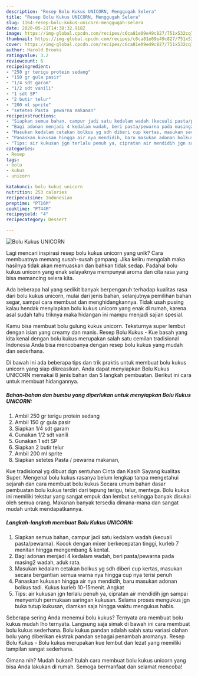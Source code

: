 ```yaml
---
description: "Resep Bolu Kukus UNICORN, Menggugah Selera"
title: "Resep Bolu Kukus UNICORN, Menggugah Selera"
slug: 1164-resep-bolu-kukus-unicorn-menggugah-selera
date: 2020-05-21T14:38:32.918Z
image: https://img-global.cpcdn.com/recipes/c6ca81e09e49c827/751x532cq70/bolu-kukus-unicorn-foto-resep-utama.jpg
thumbnail: https://img-global.cpcdn.com/recipes/c6ca81e09e49c827/751x532cq70/bolu-kukus-unicorn-foto-resep-utama.jpg
cover: https://img-global.cpcdn.com/recipes/c6ca81e09e49c827/751x532cq70/bolu-kukus-unicorn-foto-resep-utama.jpg
author: Harold Brooks
ratingvalue: 3.2
reviewcount: 6
recipeingredient:
- "250 gr terigu protein sedang"
- "150 gr gula pasir"
- "1/4 sdt garam"
- "1/2 sdt vanili"
- "1 sdt SP"
- "2 butir telur"
- "200 ml sprite"
- "setetes Pasta  pewarna makanan"
recipeinstructions:
- "Siapkan semua bahan, campur jadi satu kedalam wadah (kecuali pasta/pewarna). Kocok dengan mixer berkecepatan tinggi, kurleb 7 menitan hingga mengembang &amp; kental."
- "Bagi adonan menjadi 4 kedalam wadah, beri pasta/pewarna pada masing2 wadah, aduk rata."
- "Masukan kedalam cetakan bolkus yg sdh diberi cup kertas, masukan secara bergantian semua warna nya hingga cup nya terisi penuh"
- "Panaskan kukusan hingga air nya mendidih, baru masukan adonan bolkus tadi. Kukus kurleb 10-15menit. Angkat"
- "Tips: air kukusan jgn terlalu penuh ya, cipratan air mendidih jgn sampai menyentuh permukaan saringan kukusan. Selama proses mengukus jgn buka tutup kukusan, diamkan saja hingga waktu mengukus habis."
categories:
- Resep
tags:
- bolu
- kukus
- unicorn

katakunci: bolu kukus unicorn 
nutrition: 253 calories
recipecuisine: Indonesian
preptime: "PT16M"
cooktime: "PT44M"
recipeyield: "4"
recipecategory: Dessert

---
```



![Bolu Kukus UNICORN](https://img-global.cpcdn.com/recipes/c6ca81e09e49c827/751x532cq70/bolu-kukus-unicorn-foto-resep-utama.jpg)

Lagi mencari inspirasi resep bolu kukus unicorn yang unik? Cara membuatnya memang susah-susah gampang. Jika keliru mengolah maka hasilnya tidak akan memuaskan dan bahkan tidak sedap. Padahal bolu kukus unicorn yang enak selayaknya mempunyai aroma dan cita rasa yang bisa memancing selera kita.

Ada beberapa hal yang sedikit banyak berpengaruh terhadap kualitas rasa dari bolu kukus unicorn, mulai dari jenis bahan, selanjutnya pemilihan bahan segar, sampai cara membuat dan menghidangkannya. Tidak usah pusing kalau hendak menyiapkan bolu kukus unicorn yang enak di rumah, karena asal sudah tahu triknya maka hidangan ini mampu menjadi sajian spesial.

Kamu bisa membuat bolu gulung kukus unicorn. Teksturnya super lembut dengan isian yang creamy dan manis. Resep Bolu Kukus - Kue basah yang kita kenal dengan bolu kukus merupakan salah satu cemilan tradisional Indonesia Anda bisa mencobanya dengan resep bolu kukus yang mudah dan sederhana.


Di bawah ini ada beberapa tips dan trik praktis untuk membuat bolu kukus unicorn yang siap dikreasikan. Anda dapat menyiapkan Bolu Kukus UNICORN memakai 8 jenis bahan dan 5 langkah pembuatan. Berikut ini cara untuk membuat hidangannya.

<!--inarticleads1-->

##### Bahan-bahan dan bumbu yang diperlukan untuk menyiapkan Bolu Kukus UNICORN:

1. Ambil 250 gr terigu protein sedang
1. Ambil 150 gr gula pasir
1. Siapkan 1/4 sdt garam
1. Gunakan 1/2 sdt vanili
1. Gunakan 1 sdt SP
1. Siapkan 2 butir telur
1. Ambil 200 ml sprite
1. Siapkan setetes Pasta / pewarna makanan,


Kue tradisional yg dibuat dgn sentuhan Cinta dan Kasih Sayang kualitas Super. Mengenal bolu kukus rasanya belum lengkap tanpa mengetahui sejarah dan cara membuat bolu kukus Secara umum bahan dasar pembuatan bolu kukus terdiri dari tepung terigu, telur, mentega. Bolu kukus ini memiliki tekstur yang sangat empuk dan lembut sehingga banyak disukai oleh semua orang. Makanan banyak tersedia dimana-mana dan sangat mudah untuk mendapatkannya. 

<!--inarticleads2-->

##### Langkah-langkah membuat Bolu Kukus UNICORN:

1. Siapkan semua bahan, campur jadi satu kedalam wadah (kecuali pasta/pewarna). Kocok dengan mixer berkecepatan tinggi, kurleb 7 menitan hingga mengembang &amp; kental.
1. Bagi adonan menjadi 4 kedalam wadah, beri pasta/pewarna pada masing2 wadah, aduk rata.
1. Masukan kedalam cetakan bolkus yg sdh diberi cup kertas, masukan secara bergantian semua warna nya hingga cup nya terisi penuh
1. Panaskan kukusan hingga air nya mendidih, baru masukan adonan bolkus tadi. Kukus kurleb 10-15menit. Angkat
1. Tips: air kukusan jgn terlalu penuh ya, cipratan air mendidih jgn sampai menyentuh permukaan saringan kukusan. Selama proses mengukus jgn buka tutup kukusan, diamkan saja hingga waktu mengukus habis.


Seberapa sering Anda menemui bolu kukus? Ternyata ara membuat bolu kukus mudah lho ternyata. Langsung saja simak di bawah ini cara membuat bolu kukus sederhana. Bolu kukus pandan adalah salah satu variasi olahan bolu yang diberikan ekstrak pandan sebagai penambah aromanya. Resep Bolu Kukus - Bolu kukus merupakan kue lembut dan lezat yang memiliki tampilan sangat sederhana. 

Gimana nih? Mudah bukan? Itulah cara membuat bolu kukus unicorn yang bisa Anda lakukan di rumah. Semoga bermanfaat dan selamat mencoba!
